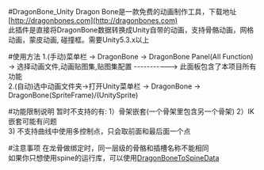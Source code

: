 #DragonBone_Unity
Dragon Bone是一款免费的动画制作工具，下载地址[http://dragonbones.com](http://dragonbones.com)<br/>
此插件是直接将DragonBone数据转换成Unity自带的动画，支持骨骼动画，网格动画，蒙皮动画, 碰撞框。需要Unity5.3.x以上

#使用方法
1.(手动)菜单栏 -> DragonBone -> DragonBone Panel(All Function) -> 选择动画文件,动画贴图集,贴图集配置 -----------> 此面板包含了本项目所有功能<br/> 
2.(自动)选中动画文件夹->打开Unity菜单栏 -> DragonBone -> DragonBone(SpriteFrame)/(UnitySprite)<br/>

#功能限制说明
暂时不支持的有: 1）骨架嵌套(一个骨架里包含另一个骨架)    2）IK嵌套可能有问题<br/>
3) 不支持曲线中使用多控制点，只会取前面和最后面一个点<br/>

#注意事项
在龙骨做绑定时，同一层级的骨骼和插槽名称不能相同<br/>
如果你只想使用spine的运行库，可以使用[DragonBoneToSpineData](http://git.oschina.net/bingheliefeng/DragonBoneToSpineData)
